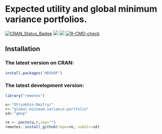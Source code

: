 # Expected utility and global minimum variance portfolios.

<!-- badges: start -->
[![CRAN_Status_Badge](https://www.r-pkg.org/badges/version/HDShOP)](https://cran.r-project.org/package=HDShOP)
[![](https://cranlogs.r-pkg.org/badges/grand-total/HDShOP?color=orange)](https://cranlogs.r-pkg.org/)
[![](https://cranlogs.r-pkg.org/badges/HDShOP)](https://cranlogs.r-pkg.org/)
[![R-CMD-check](https://github.com/Otryakhin-Dmitry/global-minimum-variance-portfolio/actions/workflows/R-CMD-check.yaml/badge.svg)](https://github.com/Otryakhin-Dmitry/global-minimum-variance-portfolio/actions/workflows/R-CMD-check.yaml)
<!-- badges: end -->


## Installation

### The latest version on CRAN:
``` r
install.packages('HDShOP')
```
### The latest development version:
``` r
library("remotes")

u<-"Otryakhin-Dmitry/"
r<-"global-minimum-variance-portfolio"
sd<-"gmvp"

re <- paste(u,r,sep="")
remotes::install_github(repo=re, subdir=sd)
```
